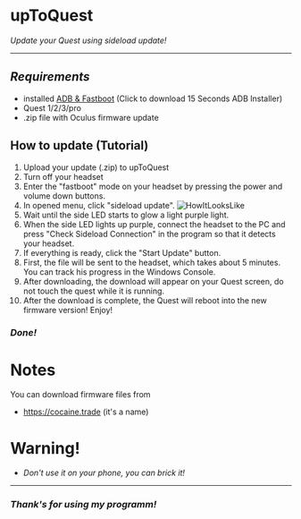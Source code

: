 # upToQuest
*Update your Quest using sideload update!*

----
## *Requirements*
- installed [ADB & Fastboot](https://icedrive.net/s/k7j4QQi9FVtCZD9DXA8ZwDut7zXG) (Click to download 15 Seconds ADB Installer)
- Quest 1/2/3/pro
- .zip file with Oculus firmware update

## How to update (Tutorial)
1. Upload your update (.zip) to upToQuest
2. Turn off your headset
3. Enter the "fastboot" mode on your headset by pressing the power and volume down buttons.
4. In opened menu, click "sideload update".
![HowItLooksLike](https://i.postimg.cc/FH0cJ8kf/IMG-20250408-215757.jpg)
5. Wait until the side LED starts to glow a light purple light.
6. When the side LED lights up purple, connect the headset to the PC and press "Check Sideload Connection" in the program so that it detects your headset.
7. If everything is ready, click the "Start Update" button.
8. First, the file will be sent to the headset, which takes about 5 minutes. You can track his progress in the Windows Console.
9. After downloading, the download will appear on your Quest screen, do not touch the quest while it is running.
10. After the download is complete, the Quest will reboot into the new firmware version! Enjoy!
### *Done!*

# Notes
You can download firmware files from
- https://cocaine.trade (it's a name)

# Warning!
- *Don't use it on your phone, you can brick it!*
----
### *Thank's for using my programm!*

